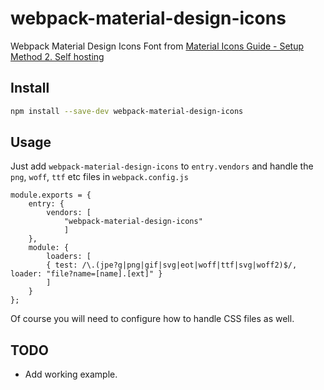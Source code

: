 # webpack-material-design-icons
Webpack Material Design Icons Font from [Material Icons Guide - Setup Method 2. Self hosting](http://google.github.io/material-design-icons/#setup-method-2-self-hosting)
## Install
```bash
npm install --save-dev webpack-material-design-icons
```
## Usage
Just add `webpack-material-design-icons` to `entry.vendors` and handle the `png`, `woff`, `ttf` etc files in `webpack.config.js`
```JS
module.exports = {
    entry: {
        vendors: [
            "webpack-material-design-icons"
            ]
    },
    module: {
        loaders: [
        { test: /\.(jpe?g|png|gif|svg|eot|woff|ttf|svg|woff2)$/, loader: "file?name=[name].[ext]" }
        ]
    }
};
```
Of course you will need to configure how to handle CSS files as well.
## TODO
- Add working example.
